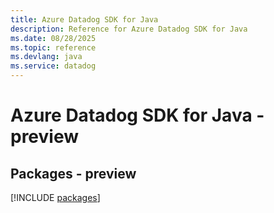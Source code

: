 ```yaml
---
title: Azure Datadog SDK for Java
description: Reference for Azure Datadog SDK for Java
ms.date: 08/28/2025
ms.topic: reference
ms.devlang: java
ms.service: datadog
---
```

# Azure Datadog SDK for Java - preview
## Packages - preview
[!INCLUDE [packages](datadog-index.md)]